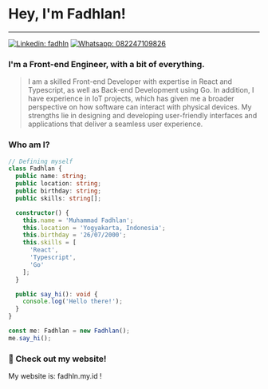 # Hey, I'm Fadhlan!

---

[![Linkedin: fadhln](https://img.shields.io/badge/LinkedIn-0077B5?style=for-the-badge&logo=linkedin&logoColor=white)](https://www.linkedin.com/in/fadhln) [![Whatsapp: 082247109826](https://img.shields.io/badge/WhatsApp-25D366?style=for-the-badge&logo=whatsapp&logoColor=white)](https://wa.me/6282247109826)

### I'm a Front-end Engineer, with a bit of everything.

> I am a skilled Front-end Developer with expertise in React and Typescript, as well as Back-end Development using Go. In addition, I have experience in IoT projects, which has given me a broader perspective on how software can interact with physical devices. My strengths lie in designing and developing user-friendly interfaces and applications that deliver a seamless user experience.

### Who am I?

```typescript
// Defining myself
class Fadhlan {
  public name: string;
  public location: string;
  public birthday: string;
  public skills: string[];

  constructor() {
    this.name = 'Muhammad Fadhlan';
    this.location = 'Yogyakarta, Indonesia';
    this.birthday = '26/07/2000';
    this.skills = [
      'React',
      'Typescript',
      'Go'
    ];
  }

  public say_hi(): void {
    console.log('Hello there!');
  }
}

const me: Fadhlan = new Fadhlan();
me.say_hi();
```

### 📝 Check out my website!

My website is: fadhln.my.id !
